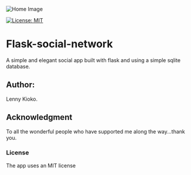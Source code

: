 ![Home Image](https://raw.github.com/lennykioko/Flask-social-network/master/network.jpg)

[![License: MIT](https://img.shields.io/badge/License-MIT-yellow.svg)](https://opensource.org/licenses/MIT)

# Flask-social-network
A simple and elegant social app built with flask and using a simple sqlite database.

## Author:
Lenny Kioko.

## Acknowledgment
To all the wonderful people who have supported me along the way...thank you.

### License
The app uses an MIT license

